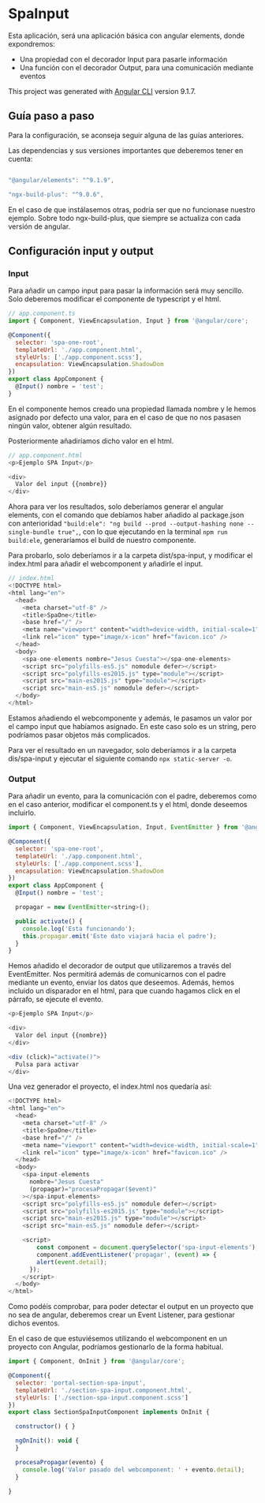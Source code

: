 # SpaInput

Esta aplicación, será una aplicación básica con angular elements, donde expondremos:

- Una propiedad con el decorador Input para pasarle información
- Una función con el decorador Output, para una comunicación mediante eventos

This project was generated with [Angular CLI](https://github.com/angular/angular-cli) version 9.1.7.

## Guía paso a paso

Para la configuración, se aconseja seguir alguna de las guías anteriores.

Las dependencias y sus versiones importantes que deberemos tener en cuenta:

```js

"@angular/elements": "^9.1.9",

"ngx-build-plus": "^9.0.6",

```

En el caso de que instálasemos otras, podría ser que no funcionase nuestro ejemplo. Sobre todo ngx-build-plus, que siempre se actualiza con cada versión de angular.

## Configuración input y output

### Input

Para añadir un campo input para pasar la información será muy sencillo. Solo deberemos modificar el componente de typescript y el html.

```js
// app.component.ts
import { Component, ViewEncapsulation, Input } from '@angular/core';

@Component({
  selector: 'spa-one-root',
  templateUrl: './app.component.html',
  styleUrls: ['./app.component.scss'],
  encapsulation: ViewEncapsulation.ShadowDom
})
export class AppComponent {
  @Input() nombre = 'test';
}

```

En el componente hemos creado una propiedad llamada nombre y le hemos asignado por defecto una valor, para en el caso de que no nos pasasen ningún valor, obtener algún resultado.

Posteriormente añadiríamos dicho valor en el html.

```js
// app.component.html
<p>Ejemplo SPA Input</p>

<div>
  Valor del input {{nombre}}
</div>
```

Ahora para ver los resultados, solo deberíamos generar el angular elements, con el comando que debíamos haber añadido al package.json con anterioridad `"build:ele": "ng build --prod --output-hashing none --single-bundle true",`, con lo que ejecutando en la terminal `npm run build:ele`, generaríamos el build de nuestro componente.

Para probarlo, solo deberíamos ir a la carpeta dist/spa-input, y modificar el index.html para añadir el webcomponent y añadirle el input.

```js
// index.html
<!DOCTYPE html>
<html lang="en">
  <head>
    <meta charset="utf-8" />
    <title>SpaOne</title>
    <base href="/" />
    <meta name="viewport" content="width=device-width, initial-scale=1" />
    <link rel="icon" type="image/x-icon" href="favicon.ico" />
  </head>
  <body>
    <spa-one-elements nombre="Jesus Cuesta"></spa-one-elements>
    <script src="polyfills-es5.js" nomodule defer></script>
    <script src="polyfills-es2015.js" type="module"></script>
    <script src="main-es2015.js" type="module"></script>
    <script src="main-es5.js" nomodule defer></script>
  </body>
</html>

```

Estamos añadiendo el webcomponente y además, le pasamos un valor por el campo input que habíamos asignado. En este caso solo es un string, pero podríamos pasar objetos más complicados.

Para ver el resultado en un navegador, solo deberíamos ir a la carpeta dis/spa-input y ejecutar el siguiente comando `npx static-server -o`.

### Output

Para añadir un evento, para la comunicación con el padre, deberemos como en el caso anterior, modificar el component.ts y el html, donde deseemos incluirlo.

```js
import { Component, ViewEncapsulation, Input, EventEmitter } from '@angular/core';

@Component({
  selector: 'spa-one-root',
  templateUrl: './app.component.html',
  styleUrls: ['./app.component.scss'],
  encapsulation: ViewEncapsulation.ShadowDom
})
export class AppComponent {
  @Input() nombre = 'test';

  propagar = new EventEmitter<string>();

  public activate() {
    console.log('Esta funcionando');
    this.propagar.emit('Este dato viajará hacia el padre');
  }
}
```

Hemos añadido el decorador de output que utilizaremos a través del EventEmitter. Nos permitirá además de comunicarnos con el padre mediante un evento, enviar los datos que deseemos. Además, hemos incluido un disparador en el html, para que cuando hagamos click en el párrafo, se ejecute el evento.

```js
<p>Ejemplo SPA Input</p>

<div>
  Valor del input {{nombre}}
</div>

<div (click)="activate()">
  Pulsa para activar
</div>

```

Una vez generador el proyecto, el index.html nos quedaría así:

```js
<!DOCTYPE html>
<html lang="en">
  <head>
    <meta charset="utf-8" />
    <title>SpaOne</title>
    <base href="/" />
    <meta name="viewport" content="width=device-width, initial-scale=1" />
    <link rel="icon" type="image/x-icon" href="favicon.ico" />
  </head>
  <body>
    <spa-input-elements
      nombre="Jesus Cuesta"
      (propagar)="procesaPropagar($event)"
    ></spa-input-elements>
    <script src="polyfills-es5.js" nomodule defer></script>
    <script src="polyfills-es2015.js" type="module"></script>
    <script src="main-es2015.js" type="module"></script>
    <script src="main-es5.js" nomodule defer></script>

    <script>
        const component = document.querySelector('spa-input-elements');
        component.addEventListener('propagar', (event) => {
        alert(event.detail);
      });
    </script>
  </body>
</html>


```

Como podéis comprobar, para poder detectar el output en un proyecto que no sea de angular, deberemos crear un Event Listener, para gestionar dichos eventos.

En el caso de que estuviésemos utilizando el webcomponent en un proyecto con Angular, podríamos gestionarlo de la forma habitual.

```js
import { Component, OnInit } from '@angular/core';

@Component({
  selector: 'portal-section-spa-input',
  templateUrl: './section-spa-input.component.html',
  styleUrls: ['./section-spa-input.component.scss']
})
export class SectionSpaInputComponent implements OnInit {

  constructor() { }

  ngOnInit(): void {
  }

  procesaPropagar(evento) {
    console.log('Valor pasado del webcomponent: ' + evento.detail);
  }

}

```
